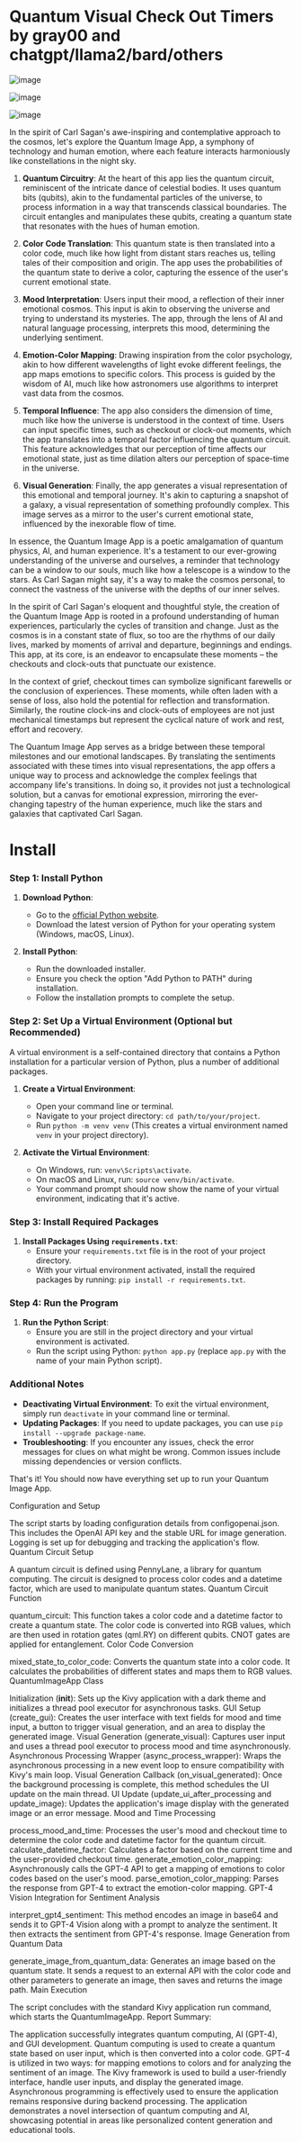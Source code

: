 # Quantum Visual Check Out Timers by gray00 and chatgpt/llama2/bard/others
![image](https://github.com/graylan0/quantum-visual-checkout-timer/assets/34530588/084f3b03-f2eb-4829-b843-ec5b2c6fa4d6)

![image](https://github.com/graylan0/quantum-visual-checkout-timer/assets/34530588/5ee269f7-c99b-4079-8fc0-a23f58c0b126)

![image](https://github.com/graylan0/quantum-visual-checkout-timer/assets/34530588/12166637-5f97-4ebe-8a5e-e9862797fd0e)


In the spirit of Carl Sagan's awe-inspiring and contemplative approach to the cosmos, let's explore the Quantum Image App, a symphony of technology and human emotion, where each feature interacts harmoniously like constellations in the night sky.

1. **Quantum Circuitry**: At the heart of this app lies the quantum circuit, reminiscent of the intricate dance of celestial bodies. It uses quantum bits (qubits), akin to the fundamental particles of the universe, to process information in a way that transcends classical boundaries. The circuit entangles and manipulates these qubits, creating a quantum state that resonates with the hues of human emotion.

2. **Color Code Translation**: This quantum state is then translated into a color code, much like how light from distant stars reaches us, telling tales of their composition and origin. The app uses the probabilities of the quantum state to derive a color, capturing the essence of the user's current emotional state.

3. **Mood Interpretation**: Users input their mood, a reflection of their inner emotional cosmos. This input is akin to observing the universe and trying to understand its mysteries. The app, through the lens of AI and natural language processing, interprets this mood, determining the underlying sentiment.

4. **Emotion-Color Mapping**: Drawing inspiration from the color psychology, akin to how different wavelengths of light evoke different feelings, the app maps emotions to specific colors. This process is guided by the wisdom of AI, much like how astronomers use algorithms to interpret vast data from the cosmos.

5. **Temporal Influence**: The app also considers the dimension of time, much like how the universe is understood in the context of time. Users can input specific times, such as checkout or clock-out moments, which the app translates into a temporal factor influencing the quantum circuit. This feature acknowledges that our perception of time affects our emotional state, just as time dilation alters our perception of space-time in the universe.

6. **Visual Generation**: Finally, the app generates a visual representation of this emotional and temporal journey. It's akin to capturing a snapshot of a galaxy, a visual representation of something profoundly complex. This image serves as a mirror to the user's current emotional state, influenced by the inexorable flow of time.

In essence, the Quantum Image App is a poetic amalgamation of quantum physics, AI, and human experience. It's a testament to our ever-growing understanding of the universe and ourselves, a reminder that technology can be a window to our souls, much like how a telescope is a window to the stars. As Carl Sagan might say, it's a way to make the cosmos personal, to connect the vastness of the universe with the depths of our inner selves.


In the spirit of Carl Sagan's eloquent and thoughtful style, the creation of the Quantum Image App is rooted in a profound understanding of human experiences, particularly the cycles of transition and change. Just as the cosmos is in a constant state of flux, so too are the rhythms of our daily lives, marked by moments of arrival and departure, beginnings and endings. This app, at its core, is an endeavor to encapsulate these moments – the checkouts and clock-outs that punctuate our existence.

In the context of grief, checkout times can symbolize significant farewells or the conclusion of experiences. These moments, while often laden with a sense of loss, also hold the potential for reflection and transformation. Similarly, the routine clock-ins and clock-outs of employees are not just mechanical timestamps but represent the cyclical nature of work and rest, effort and recovery.

The Quantum Image App serves as a bridge between these temporal milestones and our emotional landscapes. By translating the sentiments associated with these times into visual representations, the app offers a unique way to process and acknowledge the complex feelings that accompany life's transitions. In doing so, it provides not just a technological solution, but a canvas for emotional expression, mirroring the ever-changing tapestry of the human experience, much like the stars and galaxies that captivated Carl Sagan.


# Install

### Step 1: Install Python

1. **Download Python**:
   - Go to the [official Python website](https://www.python.org/downloads/).
   - Download the latest version of Python for your operating system (Windows, macOS, Linux).

2. **Install Python**:
   - Run the downloaded installer.
   - Ensure you check the option "Add Python to PATH" during installation.
   - Follow the installation prompts to complete the setup.

### Step 2: Set Up a Virtual Environment (Optional but Recommended)

A virtual environment is a self-contained directory that contains a Python installation for a particular version of Python, plus a number of additional packages.

1. **Create a Virtual Environment**:
   - Open your command line or terminal.
   - Navigate to your project directory: `cd path/to/your/project`.
   - Run `python -m venv venv` (This creates a virtual environment named `venv` in your project directory).

2. **Activate the Virtual Environment**:
   - On Windows, run: `venv\Scripts\activate`.
   - On macOS and Linux, run: `source venv/bin/activate`.
   - Your command prompt should now show the name of your virtual environment, indicating that it's active.

### Step 3: Install Required Packages

1. **Install Packages Using `requirements.txt`**:
   - Ensure your `requirements.txt` file is in the root of your project directory.
   - With your virtual environment activated, install the required packages by running: `pip install -r requirements.txt`.

### Step 4: Run the Program

1. **Run the Python Script**:
   - Ensure you are still in the project directory and your virtual environment is activated.
   - Run the script using Python: `python app.py` (replace `app.py` with the name of your main Python script).

### Additional Notes

- **Deactivating Virtual Environment**: To exit the virtual environment, simply run `deactivate` in your command line or terminal.
- **Updating Packages**: If you need to update packages, you can use `pip install --upgrade package-name`.
- **Troubleshooting**: If you encounter any issues, check the error messages for clues on what might be wrong. Common issues include missing dependencies or version conflicts.

That's it! You should now have everything set up to run your Quantum Image App.

Configuration and Setup

The script starts by loading configuration details from configopenai.json. This includes the OpenAI API key and the stable URL for image generation.
Logging is set up for debugging and tracking the application's flow.
Quantum Circuit Setup

A quantum circuit is defined using PennyLane, a library for quantum computing. The circuit is designed to process color codes and a datetime factor, which are used to manipulate quantum states.
Quantum Circuit Function

quantum_circuit: This function takes a color code and a datetime factor to create a quantum state. The color code is converted into RGB values, which are then used in rotation gates (qml.RY) on different qubits. CNOT gates are applied for entanglement.
Color Code Conversion

mixed_state_to_color_code: Converts the quantum state into a color code. It calculates the probabilities of different states and maps them to RGB values.
QuantumImageApp Class

Initialization (__init__): Sets up the Kivy application with a dark theme and initializes a thread pool executor for asynchronous tasks.
GUI Setup (create_gui): Creates the user interface with text fields for mood and time input, a button to trigger visual generation, and an area to display the generated image.
Visual Generation (generate_visual): Captures user input and uses a thread pool executor to process mood and time asynchronously.
Asynchronous Processing Wrapper (async_process_wrapper): Wraps the asynchronous processing in a new event loop to ensure compatibility with Kivy's main loop.
Visual Generation Callback (on_visual_generated): Once the background processing is complete, this method schedules the UI update on the main thread.
UI Update (update_ui_after_processing and update_image): Updates the application's image display with the generated image or an error message.
Mood and Time Processing

process_mood_and_time: Processes the user's mood and checkout time to determine the color code and datetime factor for the quantum circuit.
calculate_datetime_factor: Calculates a factor based on the current time and the user-provided checkout time.
generate_emotion_color_mapping: Asynchronously calls the GPT-4 API to get a mapping of emotions to color codes based on the user's mood.
parse_emotion_color_mapping: Parses the response from GPT-4 to extract the emotion-color mapping.
GPT-4 Vision Integration for Sentiment Analysis

interpret_gpt4_sentiment: This method encodes an image in base64 and sends it to GPT-4 Vision along with a prompt to analyze the sentiment. It then extracts the sentiment from GPT-4's response.
Image Generation from Quantum Data

generate_image_from_quantum_data: Generates an image based on the quantum state. It sends a request to an external API with the color code and other parameters to generate an image, then saves and returns the image path.
Main Execution

The script concludes with the standard Kivy application run command, which starts the QuantumImageApp.
Report Summary:

The application successfully integrates quantum computing, AI (GPT-4), and GUI development.
Quantum computing is used to create a quantum state based on user input, which is then converted into a color code.
GPT-4 is utilized in two ways: for mapping emotions to colors and for analyzing the sentiment of an image.
The Kivy framework is used to build a user-friendly interface, handle user inputs, and display the generated image.
Asynchronous programming is effectively used to ensure the application remains responsive during backend processing.
The application demonstrates a novel intersection of quantum computing and AI, showcasing potential in areas like personalized content generation and educational tools.
